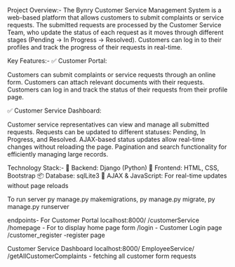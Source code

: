 Project Overview:-
The Bynry Customer Service Management System is a web-based platform that allows customers to submit complaints or service requests. The submitted requests are processed by the Customer Service Team, who update the status of each request as it moves through different stages (Pending → In Progress → Resolved). Customers can log in to their profiles and track the progress of their requests in real-time.


Key Features:-
✅ Customer Portal:

Customers can submit complaints or service requests through an online form.
Customers can attach relevant documents with their requests.
Customers can log in and track the status of their requests from their profile page.

✅ Customer Service Dashboard:

Customer service representatives can view and manage all submitted requests.
Requests can be updated to different statuses: Pending, In Progress, and Resolved.
AJAX-based status updates allow real-time changes without reloading the page.
Pagination and search functionality for efficiently managing large records.


Technology Stack:-
🚀 Backend: Django (Python)
🎨 Frontend: HTML, CSS, Bootstrap
📦 Database: sqlLite3
🔄 AJAX & JavaScript: For real-time updates without page reloads


To run server py manage.py makemigrations, py manage.py migrate, py manage.py runserver

endpoints-
  For Customer Portal localhost:8000/
                             /customerService
                                            /homepage - For to display home page form 
                                            /login -  Customer Login page
                                            /customer_register -register page 


 Customer Service Dashboard localhost:8000/
                                          EmployeeService/
                                                         /getAllCustomerComplaints - fetching  all customer form requests
                                            
                                            
